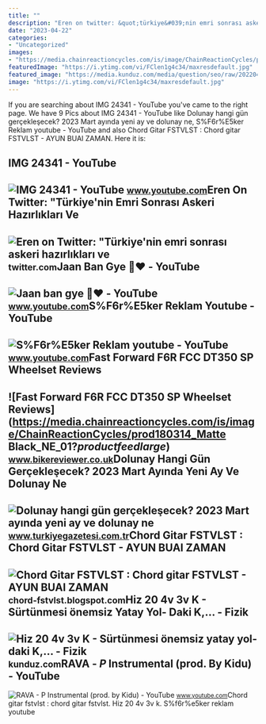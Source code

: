 ```yaml
---
title: ""
description: "Eren on twitter: &quot;türkiye&#039;nin emri sonrası askeri hazırlıkları ve"
date: "2023-04-22"
categories:
- "Uncategorized"
images:
- "https://media.chainreactioncycles.com/is/image/ChainReactionCycles/prod180314_Matte Black_NE_01?$productfeedlarge$"
featuredImage: "https://i.ytimg.com/vi/FClen1g4c34/maxresdefault.jpg"
featured_image: "https://media.kunduz.com/media/question/seo/raw/20220415115709954030-3583818_L5YumIqit.jpeg?h=512"
image: "https://i.ytimg.com/vi/FClen1g4c34/maxresdefault.jpg"
---
```


If you are searching about IMG 24341 - YouTube you've came to the right page. We have 9 Pics about IMG 24341 - YouTube like Dolunay hangi gün gerçekleşecek? 2023 Mart ayında yeni ay ve dolunay ne, S%F6r%E5ker Reklam youtube - YouTube and also Chord Gitar FSTVLST : Chord gitar FSTVLST - AYUN BUAI ZAMAN. Here it is:

IMG 24341 - YouTube
-------------------

 ![IMG 24341 - YouTube](https://i.ytimg.com/vi/AupHChTNlZM/maxresdefault.jpg?sqp=-oaymwEmCIAKENAF8quKqQMa8AEB-AH-CYAC0AWKAgwIABABGHIgXCgTMA8=&rs=AOn4CLD6B2FcLEn9klClKwfkVOGEvLvh2g) <small>www.youtube.com</small>Eren On Twitter: "Türkiye'nin Emri Sonrası Askeri Hazırlıkları Ve
-----------------------------------------------------------------

 ![Eren on Twitter: "Türkiye'nin emri sonrası askeri hazırlıkları ve](https://pbs.twimg.com/media/FiMTAX_WIAs_hq4.jpg:large) <small>twitter.com</small>Jaan Ban Gye 🥰♥️ - YouTube
--------------------------

 ![Jaan ban gye 🥰♥️ - YouTube](https://i.ytimg.com/vi/W27Ru874GDQ/maxres2.jpg?sqp=-oaymwEoCIAKENAF8quKqQMcGADwAQH4Ae4EgALWCIoCDAgAEAEYciBQKC8wDw==&rs=AOn4CLCr1wqz9fClen9PGmfY0yq33Prv9g) <small>www.youtube.com</small>S%F6r%E5ker Reklam Youtube - YouTube
------------------------------------

 ![S%F6r%E5ker Reklam youtube - YouTube](https://i.ytimg.com/vi/d_K1NE-YR0I/maxresdefault.jpg) <small>www.youtube.com</small>Fast Forward F6R FCC DT350 SP Wheelset Reviews
----------------------------------------------

 ![Fast Forward F6R FCC DT350 SP Wheelset Reviews](https://media.chainreactioncycles.com/is/image/ChainReactionCycles/prod180314_Matte Black_NE_01?$productfeedlarge$) <small>www.bikereviewer.co.uk</small>Dolunay Hangi Gün Gerçekleşecek? 2023 Mart Ayında Yeni Ay Ve Dolunay Ne
-----------------------------------------------------------------------

 ![Dolunay hangi gün gerçekleşecek? 2023 Mart ayında yeni ay ve dolunay ne](https://icdn.turkiyegazetesi.com.tr/images/23-02/22/k1.png) <small>www.turkiyegazetesi.com.tr</small>Chord Gitar FSTVLST : Chord Gitar FSTVLST - AYUN BUAI ZAMAN
-----------------------------------------------------------

 ![Chord Gitar FSTVLST : Chord gitar FSTVLST - AYUN BUAI ZAMAN](https://blogger.googleusercontent.com/img/b/R29vZ2xl/AVvXsEjx8SHmPX9UKcJ6AQcnlcjG14500_N1nVkSWPuI9-iQI_Hifba6x5FFNr1B32RMIsmaRT9ohjDLXh--i7hr5A6yubQlGajGCQnkNvEqZTlP740G9CJSpNDGrQx1qp00TQZwJ7QGmGz61zWepgnI85wOto3E46HnoawKjwDfixqIWQuqIiSoihjFlX6CNg/s640/ayunbuaizaman.jpg) <small>chord-fstvlst.blogspot.com</small>Hiz 20 4v 3v K - Sürtünmesi önemsiz Yatay Yol- Daki K,... - Fizik
-----------------------------------------------------------------

 ![Hiz 20 4v 3v K - Sürtünmesi önemsiz yatay yol- daki K,... - Fizik](https://media.kunduz.com/media/question/seo/raw/20220415115709954030-3583818_L5YumIqit.jpeg?h=512) <small>kunduz.com</small>RAVA - $P$ Instrumental (prod. By Kidu) - YouTube
-------------------------------------------------

 ![RAVA - $P$ Instrumental (prod. by Kidu) - YouTube](https://i.ytimg.com/vi/FClen1g4c34/maxresdefault.jpg) <small>www.youtube.com</small>Chord gitar fstvlst : chord gitar fstvlst. Hiz 20 4v 3v k. S%f6r%e5ker reklam youtube
